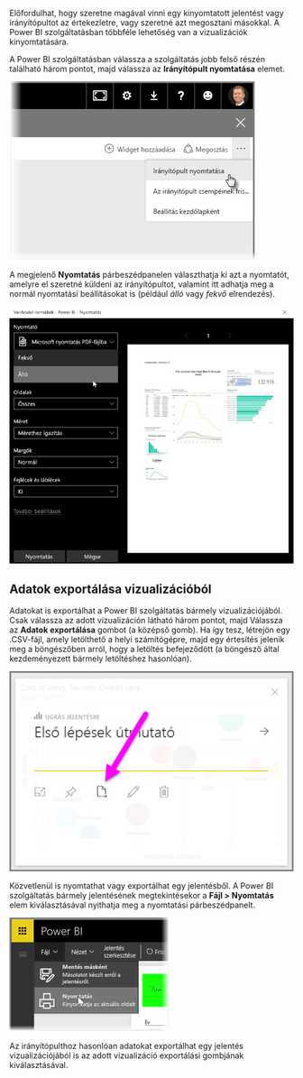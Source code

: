 Előfordulhat, hogy szeretne magával vinni egy kinyomtatott jelentést vagy irányítópultot az értekezletre, vagy szeretné azt megosztani másokkal. A Power BI szolgáltatásban többféle lehetőség van a vizualizációk kinyomtatására.

A Power BI szolgáltatásban válassza a szolgáltatás jobb felső részén található három pontot, majd válassza az **Irányítópult nyomtatása** elemet.

![](media/4-4g-print-and-export-dashboards-reports/4-4g_1.png)

A megjelenő **Nyomtatás** párbeszédpanelen választhatja ki azt a nyomtatót, amelyre el szeretné küldeni az irányítópultot, valamint itt adhatja meg a normál nyomtatási beállításokat is (például *álló* vagy *fekvő* elrendezés).

![](media/4-4g-print-and-export-dashboards-reports/4-4g_2.png)

## <a name="export-data-from-a-visual"></a>Adatok exportálása vizualizációból
Adatokat is exportálhat a Power BI szolgáltatás bármely vizualizációjából. Csak válassza az adott vizualizáción látható három pontot, majd Válassza az **Adatok exportálása** gombot (a középső gomb). Ha így tesz, létrejön egy .CSV-fájl, amely letölthető a helyi számítógépre, majd egy értesítés jelenik meg a böngészőben arról, hogy a letöltés befejeződött (a böngésző által kezdeményezett bármely letöltéshez hasonlóan).

![](media/4-4g-print-and-export-dashboards-reports/4-4g_3.png)

Közvetlenül is nyomtathat vagy exportálhat egy jelentésből. A Power BI szolgáltatás bármely jelentésének megtekintésekor a **Fájl > Nyomtatás** elem kiválasztásával nyithatja meg a nyomtatási párbeszédpanelt.

![](media/4-4g-print-and-export-dashboards-reports/4-4g_4.png)

Az irányítópulthoz hasonlóan adatokat exportálhat egy jelentés vizualizációjából is az adott vizualizáció exportálási gombjának kiválasztásával.

